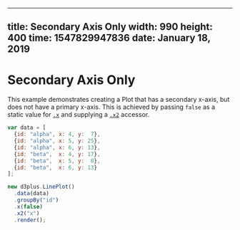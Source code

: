---
  title: Secondary Axis Only
  width: 990
  height: 400
  time: 1547829947836
  date: January 18, 2019
  ---

# Secondary Axis Only

This example demonstrates creating a Plot that has a secondary x-axis, but does not have a primary x-axis. This is achieved by passing `false` as a static value for [`.x`](https://d3plus.org/docs/#Plot.x) and supplying a [`.x2`](https://d3plus.org/docs/#Plot.x2) accessor.

```js
var data = [
  {id: "alpha", x: 4, y:  7},
  {id: "alpha", x: 5, y: 25},
  {id: "alpha", x: 6, y: 13},
  {id: "beta",  x: 4, y: 17},
  {id: "beta",  x: 5, y:  8},
  {id: "beta",  x: 6, y: 13}
];

new d3plus.LinePlot()
  .data(data)
  .groupBy("id")
  .x(false)
  .x2("x")
  .render();
```

